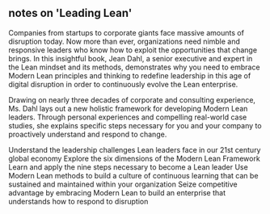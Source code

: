 ## notes on 'Leading Lean'

Companies from startups to corporate giants face massive amounts of disruption today. Now more than ever, organizations need nimble and responsive leaders who know how to exploit the opportunities that change brings. In this insightful book, Jean Dahl, a senior executive and expert in the Lean mindset and its methods, demonstrates why you need to embrace Modern Lean principles and thinking to redefine leadership in this age of digital disruption in order to continuously evolve the Lean enterprise.

Drawing on nearly three decades of corporate and consulting experience, Ms. Dahl lays out a new holistic framework for developing Modern Lean leaders. Through personal experiences and compelling real-world case studies, she explains specific steps necessary for you and your company to proactively understand and respond to change.

Understand the leadership challenges Lean leaders face in our 21st century global economy
Explore the six dimensions of the Modern Lean Framework
Learn and apply the nine steps necessary to become a Lean leader
Use Modern Lean methods to build a culture of continuous learning that can be sustained and maintained within your organization
Seize competitive advantage by embracing Modern Lean to build an enterprise that understands how to respond to disruption
